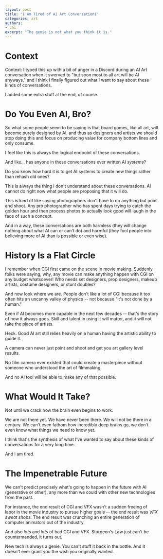 ```yaml
---
layout: post
title: "I Am Tired of AI Art Conversations"
categories: art
authors: 
- chi
excerpt: "The genie is not what you think it is."
---
```


# Context

Context: I typed this up with a bit of anger in a Discord during an AI Art conversation when it swerved to "but soon most to all art will be AI anyways," and I think I finally figured out what I want to say about these kinds of conversations.

I added some extra stuff at the end, of course.

# Do You Even AI, Bro?

So what some people seem to be saying is that board games, like all art, will become purely designed by AI, and thus as designers and artists we should stop doing this and focus on producing value for company bottom lines and only consume.

I feel like this is always the logical endpoint of these conversations.

And like... has anyone in these conversations ever written AI *systems*?

Do you know how hard it is to get AI systems to create new things rather than rehash old ones?

This is always the thing I don't understand about these conversations. AI cannot do right now what people are proposing that it will do. 

This is kind of like saying photographers don't have to do anything but point and shoot. Any pro photographer who has spent days trying to catch the golden hour and then process photos to actually look good will laugh in the face of such a concept.

And in a way, these conversations are both harmless (they will change nothing about what AI can or can't do) and harmful (they fool people into believing more of AI than is possible or even wise).

# History Is a Flat Circle

I remember when CGI first came on the scene in movie making. Suddenly folks were saying, why, any movie can make anything happen with CGI on any budget whatsoever! Who needs set designers, prop designers, makeup artists, costume designers, or stunt doubles?

And now look where we are. People don't like a lot of CGI because it too often hits an uncanny valley of physics -- not because "it's not done by a human."

Even if AI becomes more capable in the next few decades -- that's the story of how it always goes. Skill and talent in using it will matter, and it will not take the place of artists.

Heck. Good AI art still relies heavily on a human having the artistic ability to guide it. 

A camera can never just point and shoot and get you art gallery level results.

No film camera ever existed that could create a masterpiece without someone who understood the art of filmmaking.

And no AI tool will be able to make any of that possible.

# What Would It Take?

Not until we crack how the brain even begins to work.

We are not there yet. We have never been there. We will not be there in a century. We can't even fathom how incredibly deep brains go, we don't even know what things we need to know yet.

I think that's the synthesis of what I've wanted to say about these kinds of conversations for a very long time.

And I am tired.

# The Impenetrable Future

We can't predict precisely what's going to happen in the future with AI (generative or other), any more than we could with other new technologies from the past. 

For instance, the end result of CGI and VFX wasn't a sudden freeing of labor in the movie industry to pursue higher goals -- the end result was *VFX sweat shops.* The end result was crunching an entire generation of computer animators out of the industry.

And also *lots* and *lots* of bad CGI and VFX. Sturgeon's Law just can't be countermanded, it turns out.

New tech is always a genie. You can't stuff it back in the bottle. And it doesn't ever grant you the wish you originally wanted.
